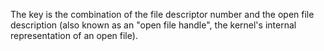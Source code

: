 The key is the combination of the file descriptor number and the open file description
(also known as an "open file handle", the kernel's internal representation of an open file).
